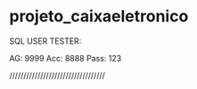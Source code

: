 # projeto_caixaeletronico

SQL USER TESTER:

AG: 9999
Acc: 8888
Pass: 123

//////////////////////////////////

